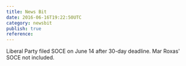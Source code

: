```yaml
---
title: News Bit
date: 2016-06-16T19:22:50UTC
category: newsbit
publish: true
reference: 
---
```


Liberal Party filed SOCE on June 14 after 30-day deadline.
Mar Roxas' SOCE not included.